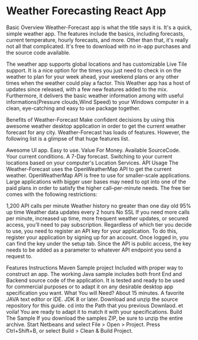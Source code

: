 # Weather Forecasting React App

Basic Overview
Weather-Forecast app is what the title says it is. It's a quick, simple weather app. The features include the basics, including forecasts, current temperature, hourly forecasts, and more. Other than that, it's really not all that complicated. It's free to download with no in-app purchases and the source code available.

The weather app supports global locations and has customizable Live Tile support. It is a nice option for the times you just need to check in on the weather to plan for your week ahead, your weekend plans or any other times when the weather could play a factor. This Weather app has a host of updates since released, with a few new features added to the mix. Furthermore, it delivers the basic weather information among with useful informations(Pressure clouds,Wind Speed) to your Windows computer in a clean, eye-catching and easy to use package together.

Benefits of Weather-Forecast
Make confident decisions by using this awesome weather desktop application in order to get the current weather forecast for any city. Weather-Forecast has loads of features. However, the following list is a glimpse of that huge features list.

Awesome UI app.
Easy to use.
Value For Money.
Available SourceCode.
Your current conditions.
A 7-Day forecast.
Switching to your current locations based on your computer's Location Services.
API Usage
The Weather-Forecast uses the OpenWeatherMap API to get the current weather. OpenWeatherMap API is free to use for smaller-scale applications. Large applications with bigger user bases may need to opt into one of the paid plans in order to satisfy the higher call–per-minute needs. The free tier comes with the following restrictions:

1,200 API calls per minute
Weather history no greater than one day old
95% up time
Weather data updates every 2 hours
No SSL
If you need more calls per minute, increased up time, more frequent weather updates, or secured access, you’ll need to pay subscription. Regardless of which tier you decide to use, you need to register an API key for your application. To do this, register your application by signing up for an account. Once logged in, you can find the key under the setup tab. Since the API is public access, the key needs to be added as a parameter to whatever API endpoint you send a request to.

Features Instructions
Maven Sample project Included with proper way to construct an app.
The working Java sample includes both front End and Backend source code of the application.
It is tested and ready to be used for commercial purposes or to adapt it on any desirable desktop app specification you want.
What You will Need?
About 15 minutes.
A favorite JAVA text editor or IDE.
JDK 8 or later.
Download and unzip the source repository for this guide.
cd into the Path that you previous Downlaod.
et voila! You are ready to adapt it to match it with your specifications.
Build The Sample
If you download the samples ZIP, be sure to unzip the entire archive.
Start Netbeans and select File > Open > Project.
Press Ctrl+Shift+B, or select Build > Clean & Build Project.
